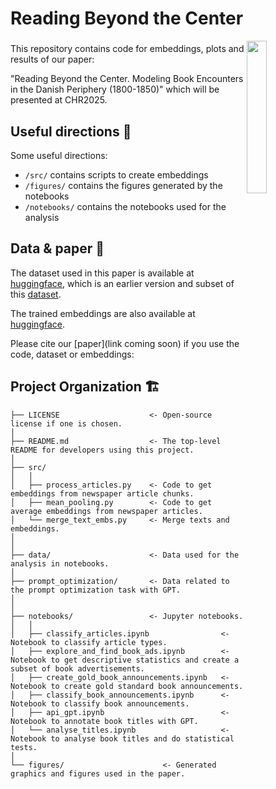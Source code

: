 # Reading Beyond the Center

<a href="https://chc.au.dk"><img src="https://github.com/centre-for-humanities-computing/intra/raw/main/images/onboarding/CHC_logo-turquoise-full-name.png" width="25%" align="right"/></a>


###

This repository contains code for embeddings, plots and results of our paper: 

"Reading Beyond the Center. Modeling Book Encounters in the Danish Periphery (1800-1850)" which will be presented at CHR2025.

## Useful directions 📌

Some useful directions:

- `/src/` contains scripts to create embeddings
- `/figures/` contains the figures generated by the notebooks
- `/notebooks/` contains the notebooks used for the analysis


## Data & paper 📝

The dataset used in this paper is available at [huggingface](https://huggingface.co/datasets/chcaa/chr-book-ads-articles), which is an earlier version and subset of this [dataset](https://huggingface.co/datasets/JohanHeinsen/ENO).

The trained embeddings are also available at [huggingface](https://huggingface.co/datasets/chcaa/periphery-aviser-e5).

Please cite our [paper](link coming soon) if you use the code, dataset or embeddings:


## Project Organization 🏗️

```
├── LICENSE                    <- Open-source license if one is chosen.
│
├── README.md                  <- The top-level README for developers using this project.
│
├── src/                       
│   │
│   ├── process_articles.py    <- Code to get embeddings from newspaper article chunks.
│   ├── mean_pooling.py        <- Code to get average embeddings from newspaper articles.
│   └── merge_text_embs.py     <- Merge texts and embeddings. 
│   
│
├── data/                      <- Data used for the analysis in notebooks.
│
├── prompt_optimization/       <- Data related to the prompt optimization task with GPT.
│
│
├── notebooks/                 <- Jupyter notebooks.
│   │
│   ├── classify_articles.ipynb                <- Notebook to classify article types.
│   ├── explore_and_find_book_ads.ipynb        <- Notebook to get descriptive statistics and create a subset of book advertisements.
│   ├── create_gold_book_announcements.ipynb   <- Notebook to create gold standard book announcements.
│   ├── classify_book_announcements.ipynb      <- Notebook to classify book announcements.  
│   ├── api_gpt.ipynb                          <- Notebook to annotate book titles with GPT.
│   └── analyse_titles.ipynb                   <- Notebook to analyse book titles and do statistical tests.
│
└── figures/                      <- Generated graphics and figures used in the paper.
```
